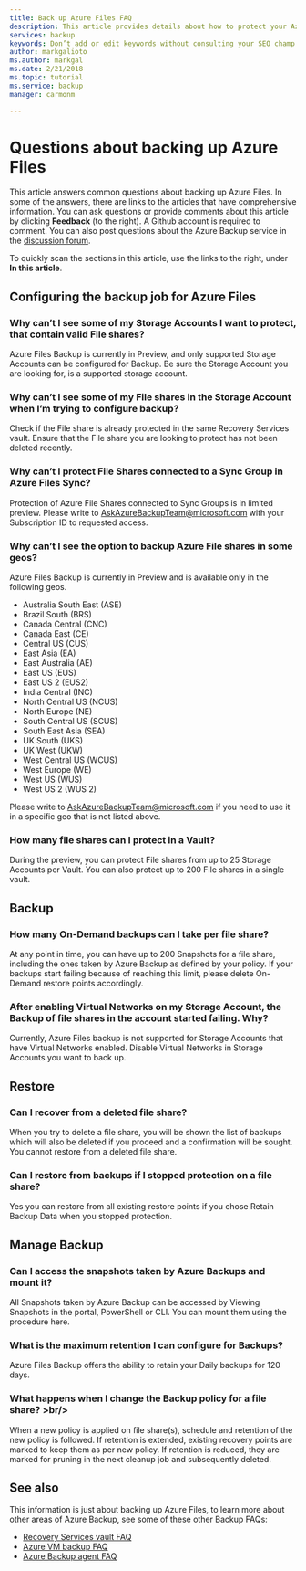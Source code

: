 ```yaml
---
title: Back up Azure Files FAQ
description: This article provides details about how to protect your Azure Files in Azure. This abstract displays in the search result.
services: backup
keywords: Don’t add or edit keywords without consulting your SEO champ.
author: markgalioto
ms.author: markgal
ms.date: 2/21/2018
ms.topic: tutorial
ms.service: backup
manager: carmonm

---
```


# Questions about backing up Azure Files
This article answers common questions about backing up Azure Files. In some of the answers, there are links to the articles that have comprehensive information. You can ask questions or provide comments about this article by clicking **Feedback** (to the right). A Github account is required to comment. You can also post questions about the Azure Backup service in the [discussion forum](https://social.msdn.microsoft.com/forums/azure/home?forum=windowsazureonlinebackup).

To quickly scan the sections in this article, use the links to the right, under **In this article**.


## Configuring the backup job for Azure Files

### Why can’t I see some of my Storage Accounts I want to protect, that contain valid File shares? <br/>
Azure Files Backup is currently in Preview, and only supported Storage Accounts can be configured for Backup. Be sure the Storage Account you are looking for, is a supported storage account.

### Why can’t I see some of my File shares in the Storage Account when I’m trying to configure backup? <br/>
Check if the File share is already protected in the same Recovery Services vault. Ensure that the File share you are looking to protect has not been deleted recently.

### Why can’t I protect File Shares connected to a Sync Group in Azure Files Sync? <br/>
Protection of Azure File Shares connected to Sync Groups is in limited preview. Please write to [AskAzureBackupTeam@microsoft.com](email:askazurebackupteam@microsoft.com) with your Subscription ID to requested access. 

### Why can’t I see the option to backup Azure File shares in some geos? <br/>
Azure Files Backup is currently in Preview and is available only in the following geos. 
-	Australia South East (ASE) 
-	Brazil South (BRS) 
-	Canada Central (CNC)
-	Canada East (CE) 
-	Central US (CUS)
-	East Asia (EA)
-	East Australia (AE) 
-	East US (EUS) 
-	East US 2 (EUS2) 
-	India Central (INC) 
-	North Central US (NCUS) 
-	North Europe (NE) 
-	South Central US (SCUS) 
-	South East Asia (SEA) 
-	UK South (UKS) 
-	UK West (UKW) 
-	West Central US (WCUS)
-	West Europe (WE) 
-	West US (WUS) 
-	West US 2 (WUS 2)

Please write to [AskAzureBackupTeam@microsoft.com](email:askazurebackupteam@microsoft.com) if you need to use it in a specific geo that is not listed above.

### How many file shares can I protect in a Vault?<br/>
During the preview, you can protect File shares from up to 25 Storage Accounts per Vault. You can also protect up to 200 File shares in a single vault. 

## Backup

### How many On-Demand backups can I take per file share? <br/>
At any point in time, you can have up to 200 Snapshots for a file share, including the ones taken by Azure Backup as defined by your policy. If your backups start failing because of reaching this limit, please delete On-Demand restore points accordingly.

### After enabling Virtual Networks on my Storage Account, the Backup of file shares in the account started failing. Why?
Currently, Azure Files backup is not supported for Storage Accounts that have Virtual Networks enabled. Disable Virtual Networks in Storage Accounts you want to back up. 

## Restore

### Can I recover from a deleted file share? <br/>
When you try to delete a file share, you will be shown the list of backups which will also be deleted if you proceed and a confirmation will be sought. You cannot restore from a deleted file share.

### Can I restore from backups if I stopped protection on a file share? <br/>
Yes you can restore from all existing restore points if you chose Retain Backup Data when you stopped protection.

## Manage Backup

### Can I access the snapshots taken by Azure Backups and mount it? <br/>
All Snapshots taken by Azure Backup can be accessed by Viewing Snapshots in the portal, PowerShell or CLI. You can mount them using the procedure here.

### What is the maximum retention I can configure for Backups? <br/>
Azure Files Backup offers the ability to retain your Daily backups for 120 days.

### What happens when I change the Backup policy for a file share? >br/>
When a new policy is applied on file share(s), schedule and retention of the new policy is followed. If retention is extended, existing recovery points are marked to keep them as per new policy. If retention is reduced, they are marked for pruning in the next cleanup job and subsequently deleted.


## See also
This information is just about backing up Azure Files, to learn more about other areas of Azure Backup, see some of these other Backup FAQs:
-  [Recovery Services vault FAQ](backup-azure-backup-faq.md)
-  [Azure VM backup FAQ](backup-azure-vm-backup-faq.md)
-  [Azure Backup agent FAQ](backup-azure-file-folder-backup-faq.md)
